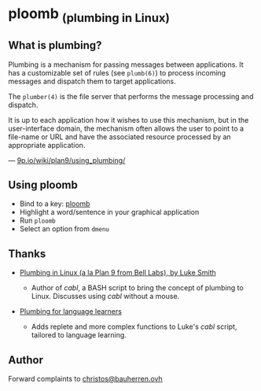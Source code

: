 # ploomb <sub>(plumbing in Linux)</sub>

## What is plumbing?

Plumbing is a mechanism for passing messages between applications. It has a customizable set of rules (see `plumb(6)`) to process incoming messages and dispatch them to target applications.

The `plumber(4)` is the file server that performs the message processing and dispatch.

It is up to each application how it wishes to use this mechanism, but in the user-interface domain, the mechanism often allows the user to point to a file-name or URL and have the associated resource processed by an appropriate application.

— [9p.io/wiki/plan9/using_plumbing/](https://9p.io/wiki/plan9/using_plumbing/)

## Using ploomb

- Bind to a key: [ploomb](//git.bauherren.ovh/ploomb)
- Highlight a word/sentence in your graphical application
- Run `ploomb`
- Select an option from `dmenu`

## Thanks

- [Plumbing in Linux (a la Plan 9 from Bell Labs), by Luke Smith](//youtu.be/RlMxbQmMz_4?si=lQNjGDTkD1qvvUfw)  
  - Author of *cabl*, a BASH script to bring the concept of plumbing to Linux. Discusses using *cabl* without a mouse.

- [Plumbing for language learners](//tatsumoto-ren.github.io/blog/plumbing-for-language-learners.html)  
  - Adds replete and more complex functions to Luke's *cabl* script, tailored to language learning.

## Author

Forward complaints to [christos@bauherren.ovh](mailto:christos@bauherren.ovh)


